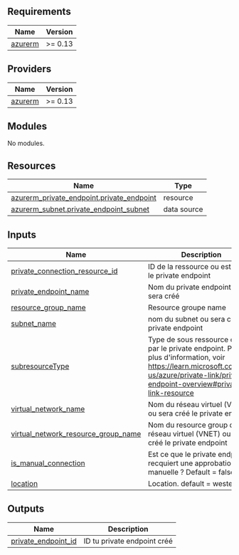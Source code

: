<!-- BEGIN_TF_DOCS -->
## Requirements

| Name | Version |
|------|---------|
| <a name="requirement_azurerm"></a> [azurerm](#requirement\_azurerm) | >= 0.13 |

## Providers

| Name | Version |
|------|---------|
| <a name="provider_azurerm"></a> [azurerm](#provider\_azurerm) | >= 0.13 |

## Modules

No modules.

## Resources

| Name | Type |
|------|------|
| [azurerm_private_endpoint.private_endpoint](https://registry.terraform.io/providers/hashicorp/azurerm/latest/docs/resources/private_endpoint) | resource |
| [azurerm_subnet.private_endpoint_subnet](https://registry.terraform.io/providers/hashicorp/azurerm/latest/docs/data-sources/subnet) | data source |

## Inputs

| Name | Description | Type | Default | Required |
|------|-------------|------|---------|:--------:|
| <a name="input_private_connection_resource_id"></a> [private\_connection\_resource\_id](#input\_private\_connection\_resource\_id) | ID de la ressource ou est créé le private endpoint | `string` | n/a | yes |
| <a name="input_private_endpoint_name"></a> [private\_endpoint\_name](#input\_private\_endpoint\_name) | Nom du private endpoint qui sera créé | `string` | n/a | yes |
| <a name="input_resource_group_name"></a> [resource\_group\_name](#input\_resource\_group\_name) | Resource groupe name | `string` | n/a | yes |
| <a name="input_subnet_name"></a> [subnet\_name](#input\_subnet\_name) | nom du subnet ou sera créé le private endpoint | `string` | n/a | yes |
| <a name="input_subresourceType"></a> [subresourceType](#input\_subresourceType) | Type de sous ressource ciblée par le private endpoint. Pour plus d'information, voir https://learn.microsoft.com/en-us/azure/private-link/private-endpoint-overview#private-link-resource | `string` | n/a | yes |
| <a name="input_virtual_network_name"></a> [virtual\_network\_name](#input\_virtual\_network\_name) | Nom du réseau virtuel (VNET) ou sera créé le private endpoint | `string` | n/a | yes |
| <a name="input_virtual_network_resource_group_name"></a> [virtual\_network\_resource\_group\_name](#input\_virtual\_network\_resource\_group\_name) | Nom du resource group du réseau virtuel (VNET) ou sera créé le private endpoint | `string` | n/a | yes |
| <a name="input_is_manual_connection"></a> [is\_manual\_connection](#input\_is\_manual\_connection) | Est ce que le private endpoint recquiert une approbation manuelle ? Default = false | `bool` | `false` | no |
| <a name="input_location"></a> [location](#input\_location) | Location. default = westeurope | `string` | `"westeurope"` | no |

## Outputs

| Name | Description |
|------|-------------|
| <a name="output_private_endpoint_id"></a> [private\_endpoint\_id](#output\_private\_endpoint\_id) | ID tu private endpoint créé |
<!-- END_TF_DOCS -->
